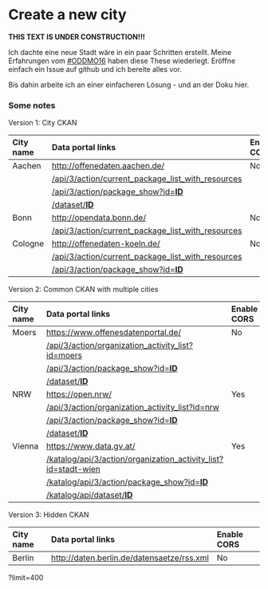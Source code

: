 # Create a new city

**THIS TEXT IS UNDER CONSTRUCTION!!!**

Ich dachte eine neue Stadt wäre in ein paar Schritten erstellt. 
Meine Erfahrungen vom [#ODDMO16](https://twitter.com/hashtag/oddmo16?src=hash) haben diese These wiederlegt.
Eröffne einfach ein Issue auf github und ich bereite alles vor.

Bis dahin arbeite ich an einer einfacheren Lösung - und an der Doku hier.

### Some notes

Version 1: City CKAN

|City name|Data portal links|Enable CORS|
|:---|:---|:---|
|Aachen |http://offenedaten.aachen.de/|No|
|       |[/api/3/action/current_package_list_with_resources](http://offenedaten.aachen.de/api/3/action/current_package_list_with_resources)||
|       |[/api/3/action/package_show?id=**ID**](http://offenedaten.aachen.de/api/3/action/package_show?id=)||
|       |[/dataset/**ID**](http://offenedaten.aachen.de/dataset/)||
|Bonn   |http://opendata.bonn.de/|No|
|       |[/api/3/action/current_package_list_with_resources](http://opendata.bonn.de/api/3/action/current_package_list_with_resources)||
|Cologne|http://offenedaten-koeln.de/|No|
|       |[/api/3/action/current_package_list_with_resources](http://offenedaten-koeln.de/api/3/action/current_package_list_with_resources)||
|       |[/api/3/action/package_show?id=**ID**](http://offenedaten-koeln.de/api/3/action/package_show?id=)||

Version 2: Common CKAN with multiple cities

|City name|Data portal links|Enable CORS|
|:---|:---|:---|
|Moers  |https://www.offenesdatenportal.de/|No|
|       |[/api/3/action/organization_activity_list?id=moers](https://www.offenesdatenportal.de/api/3/action/organization_activity_list?id=moers)||
|       |[/api/3/action/package_show?id=**ID**](https://www.offenesdatenportal.de/api/3/action/package_show?id=)||
|       |[/dataset/**ID**](http://offenesdatenportal.de/dataset/)||
|NRW    |https://open.nrw/|Yes|
|       |[/api/3/action/organization_activity_list?id=nrw](https://open.nrw/api/3/action/organization_activity_list?id=nrw)||
|       |[/api/3/action/package_show?id=**ID**](https://open.nrw/api/3/action/package_show?id=)||
|       |[/dataset/**ID**](https://open.nrw/dataset/)||
|Vienna |https://www.data.gv.at/|Yes|
|       |[/katalog/api/3/action/organization_activity_list?id=stadt-wien](https://www.data.gv.at/katalog/api/3/action/organization_activity_list?id=stadt-wien)||
|       |[/katalog/api/3/action/package_show?id=**ID**](https://www.data.gv.at/katalog/api/3/action/package_show?id=)||
|       |[/katalog/api/dataset/**ID**](https://www.data.gv.at/katalog/api/dataset/)||

Version 3: Hidden CKAN

|City name|Data portal links|Enable CORS|
|:---|:---|:---|
|Berlin |http://daten.berlin.de/datensaetze/rss.xml|No|

?limit=400
